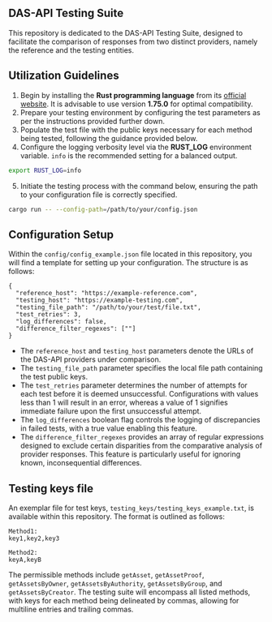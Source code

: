 ## DAS-API Testing Suite

This repository is dedicated to the DAS-API Testing Suite, designed to facilitate the comparison of responses from two distinct providers, namely the reference and the testing entities.

## Utilization Guidelines

1. Begin by installing the **Rust programming language** from its [official website](https://www.rust-lang.org/). It is advisable to use version **1.75.0** for optimal compatibility.
2. Prepare your testing environment by configuring the test parameters as per the instructions provided further down.
3. Populate the test file with the public keys necessary for each method being tested, following the guidance provided below.
4. Configure the logging verbosity level via the **RUST_LOG** environment variable. `info` is the recommended setting for a balanced output.
```bash
export RUST_LOG=info
```
5. Initiate the testing process with the command below, ensuring the path to your configuration file is correctly specified.
```bash
cargo run -- --config-path=/path/to/your/config.json
```

## Configuration Setup

Within the `config/config_example.json` file located in this repository, you will find a template for setting up your configuration. The structure is as follows:
```
{
  "reference_host": "https://example-reference.com",
  "testing_host": "https://example-testing.com",
  "testing_file_path": "/path/to/your/test/file.txt",
  "test_retries": 3,
  "log_differences": false,
  "difference_filter_regexes": [""]
}
```
* The `reference_host` and `testing_host` parameters denote the URLs of the DAS-API providers under comparison.
* The `testing_file_path` parameter specifies the local file path containing the test public keys.
* The `test_retries` parameter determines the number of attempts for each test before it is deemed unsuccessful. Configurations with values less than 1 will result in an error, whereas a value of 1 signifies immediate failure upon the first unsuccessful attempt.
* The `log_differences` boolean flag controls the logging of discrepancies in failed tests, with a true value enabling this feature.
* The `difference_filter_regexes` provides an array of regular expressions designed to exclude certain disparities from the comparative analysis of provider responses. This feature is particularly useful for ignoring known, inconsequential differences.

## Testing keys file

An exemplar file for test keys, `testing_keys/testing_keys_example.txt`, is available within this repository. The format is outlined as follows:
```
Method1:
key1,key2,key3

Method2:
keyA,keyB
```
The permissible methods include `getAsset`, `getAssetProof`, `getAssetsByOwner`, `getAssetsByAuthority`, `getAssetsByGroup`, and `getAssetsByCreator`. The testing suite will encompass all listed methods, with keys for each method being delineated by commas, allowing for multiline entries and trailing commas.